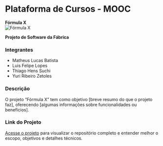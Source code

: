 # Plataforma de Cursos - MOOC 
**Fórmula X**  
![Fórmula X](https://github.com/YurizinDEV/FormulaX/blob/main/img/Capa.png)



**Projeto de Software da Fábrica**  

### Integrantes  
- Matheus Lucas Batista  
- Luis Felipe Lopes  
- Thiago Hens Suchi  
- Yuri Ribeiro Zetoles  

### Descrição  
O projeto “Fórmula X” tem como objetivo [breve resumo do que o projeto faz], oferecendo [algumas informações sobre funcionalidades ou benefícios].   

### Link do Projeto  
[Acesse o projeto](https://github.com/YurizinDEVFormulaX/blob/main/projeto.md) para visualizar o repositório completo e entender melhor o escopo, objetivos e detalhes técnicos.

